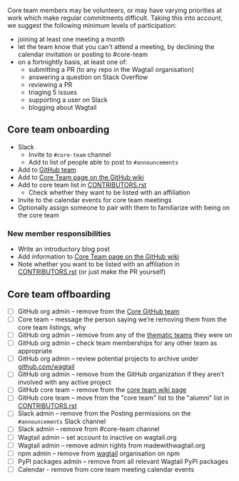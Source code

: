 Core team members may be volunteers, or may have varying priorities at work which make regular commitments difficult. Taking this into account, we suggest the following minimum levels of participation:

 - joining at least one meeting a month
 - let the team know that you can't attend a meeting, by declining the calendar invitation or posting to #core-team
 - on a fortnightly basis, at least one of:
   - submitting a PR (to any repo in the Wagtail organisation)
   - answering a question on Stack Overflow
   - reviewing a PR
   - triaging 5 issues
   - supporting a user on Slack
   - blogging about Wagtail

## Core team onboarding

- Slack
  - Invite to `#core-team` channel
  - Add to list of people able to post to `#announcements`
- Add to [GitHub team](https://github.com/orgs/wagtail/teams/core/members)
- Add to [Core Team page on the GitHub wiki](https://github.com/wagtail/wagtail/wiki/Wagtail-core-team)
- Add to core team list in [CONTRIBUTORS.rst](https://github.com/wagtail/wagtail/blob/main/CONTRIBUTORS.rst)
  - Check whether they want to be listed with an affiliation
- Invite to the calendar events for core team meetings
- Optionally assign someone to pair with them to familiarize with being on the core team

### New member responsibilities

- Write an introductory blog post
- Add information to [Core Team page on the GitHub wiki](https://github.com/wagtail/wagtail/wiki/Wagtail-core-team)
- Note whether you want to be listed with an affiliation in [CONTRIBUTORS.rst](https://github.com/wagtail/wagtail/blob/main/CONTRIBUTORS.rst) (or just make the PR yourself)

## Core team offboarding

- [ ] GitHub org admin – remove from the [Core GitHub team](https://github.com/orgs/wagtail/teams/core/members)
- [ ] Core team – message the person saying we’re removing them from the core team listings, why
- [ ] GitHub org admin – remove from any of the [thematic teams](https://github.com/orgs/wagtail/teams) they were on
- [ ] GitHub org admin – check team memberships for any other team as appropriate
- [ ] GitHub org admin – review potential projects to archive under [github.com/wagtail](https://github.com/wagtail)
- [ ] GitHub org admin – remove from the GitHub organization if they aren’t involved with any active project
- [ ] GitHub core team – remove from the [core team wiki page](https://github.com/wagtail/wagtail/wiki/Wagtail-core-team)
- [ ] GitHub core team – move from the "core team" list to the "alumni" list in [CONTRIBUTORS.rst](https://github.com/wagtail/wagtail/blob/main/CONTRIBUTORS.rst)
- [ ] Slack admin – remove from the Posting permissions on the `#announcements` Slack channel
- [ ] Slack admin – remove from #core-team channel
- [ ] Wagtail admin – set account to inactive on wagtail.org
- [ ] Wagtail admin – remove admin rights from madewithwagtail.org
- [ ] npm admin – remove from [wagtail](https://www.npmjs.com/org/wagtail) organisation on npm
- [ ] PyPI packages admin – remove from all relevant Wagtail PyPI packages
- [ ] Calendar - remove from core team meeting calendar events